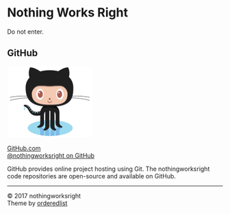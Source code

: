 # Nothing Works Right  

Do not enter.  

## GitHub  

<img src="assets/common/img/github.jpg" alt="GitHub Octocat" width="200px" />  

[GitHub.com](https://github.com/)  
[@nothingworksright on GitHub](https://github.com/nothingworksright)  

GitHub provides online project hosting using Git. The nothingworksright code repositories are open-source and available on GitHub.  

<hr />  

&copy; 2017 nothingworksright  
Theme by [orderedlist](https://github.com/orderedlist)
